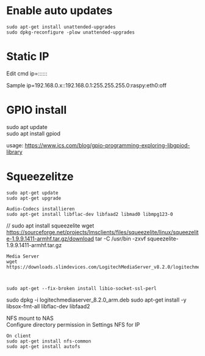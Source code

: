 # Enable auto updates
    sudo apt-get install unattended-upgrades
    sudo dpkg-reconfigure -plow unattended-upgrades
    
# Static IP
Edit cmd
    ip=<Raspi-IP>:<Netboot-Server>:<Gateway-IP>:<Subnetzmaske>:<Hostname>:<Netzwerkkarte>:<Autoconf>

Sample
    ip=192.168.0.x::192.168.0.1:255.255.255.0:raspy:eth0:off
    
    
# GPIO install    
sudo apt update    
sudo apt install gpiod
    
usage: https://www.ics.com/blog/gpio-programming-exploring-libgpiod-library    
    
    
# Squeezelitze
    sudo apt-get update
    sudo apt-get upgrade
    
    Audio-Codecs installieren
    sudo apt-get install libflac-dev libfaad2 libmad0 libmpg123-0
    
    
 //  sudo apt install squeezelite
    wget https://sourceforge.net/projects/lmsclients/files/squeezelite/linux/squeezelite-1.9.9.1411-armhf.tar.gz/download
    tar -C /usr/bin -zxvf squeezelite-1.9.9.1411-armhf.tar.gz
    
    Media Server
    wget https://downloads.slimdevices.com/LogitechMediaServer_v8.2.0/logitechmediaserver_8.2.0_arm.deb
    
    
    
    sudo apt-get --fix-broken install libio-socket-ssl-perl
sudo dpkg -i logitechmediaserver_8.2.0_arm.deb
sudo apt-get install -y libsox-fmt-all libflac-dev libfaad2
    
    
 NFS mount to NAS   
    Configure directory permission in Settings NFS for IP
    
    On client
    sudo apt-get install nfs-common
    sudo apt-get install autofs
    
    
    
    
